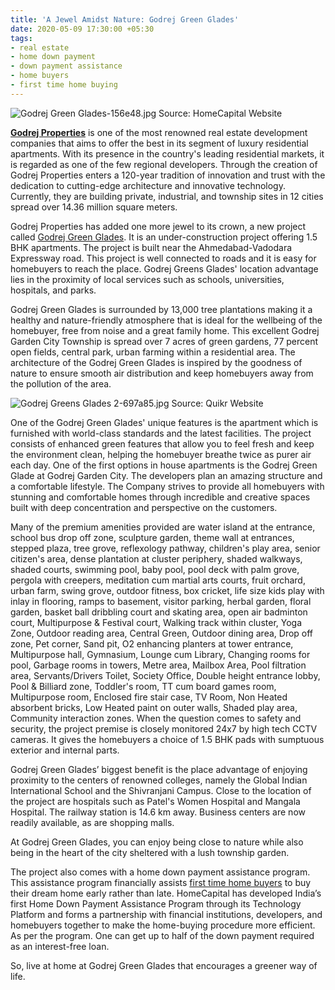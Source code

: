 ```yaml
---
title: 'A Jewel Amidst Nature: Godrej Green Glades'
date: 2020-05-09 17:30:00 +05:30
tags:
- real estate
- home down payment
- down payment assistance
- home buyers
- first time home buying
---
```


![Godrej Green Glades-156e48.jpg](/uploads/Godrej%20Green%20Glades-156e48.jpg)
Source: HomeCapital Website


**[Godrej Properties](https://homecapital.in/offering)** is one of the most renowned real estate development companies that aims to offer the best in its segment of luxury residential apartments. With its presence in the country's leading residential markets, it is regarded as one of the few regional developers. Through the creation of Godrej Properties enters a 120-year tradition of innovation and trust with the dedication to cutting-edge architecture and innovative technology. Currently, they are building private, industrial, and township sites in 12 cities spread over 14.36 million square meters.

Godrej Properties has added one more jewel to its crown, a new project called [Godrej Green Glades](https://homecapital.in/property/157/green-glades-1.5-bhk). It is an under-construction project offering 1.5 BHK apartments. The project is built near the Ahmedabad-Vadodara Expressway road. This project is well connected to roads and it is easy for homebuyers to reach the place. Godrej Greens Glades' location advantage lies in the proximity of local services such as schools, universities, hospitals, and parks.

Godrej Green Glades is surrounded by 13,000 tree plantations making it a healthy and nature-friendly atmosphere that is ideal for the wellbeing of the homebuyer, free from noise and a great family home. This excellent Godrej Garden City Township is spread over 7 acres of green gardens, 77 percent open fields, central park, urban farming within a residential area. The architecture of the Godrej Green Glades is inspired by the goodness of nature to ensure smooth air distribution and keep homebuyers away from the pollution of the area.

![Godrej Greens Glades 2-697a85.jpg](/uploads/Godrej%20Greens%20Glades%202-697a85.jpg)
Source: Quikr Website

One of the Godrej Green Glades' unique features is the apartment which is furnished with world-class standards and the latest facilities. The project consists of enhanced green features that allow you to feel fresh and keep the environment clean, helping the homebuyer breathe twice as purer air each day. One of the first options in house apartments is the Godrej Green Glade at Godrej Garden City. The developers plan an amazing structure and a comfortable lifestyle. The Company strives to provide all homebuyers with stunning and comfortable homes through incredible and creative spaces built with deep concentration and perspective on the customers.

Many of the premium amenities provided are water island at the entrance, school bus drop off zone, sculpture garden, theme wall at entrances, stepped plaza, tree grove, reflexology pathway, children's play area, senior citizen's area, dense plantation at cluster periphery, shaded walkways, shaded courts, swimming pool, baby pool, pool deck with palm grove, pergola with creepers, meditation cum martial arts courts, fruit orchard, urban farm, swing grove, outdoor fitness, box cricket, life size kids play with inlay in flooring, ramps to basement, visitor parking, herbal garden, floral garden, basket ball dribbling court and skating area, open air badminton court, Multipurpose & Festival court, Walking track within cluster, Yoga Zone, Outdoor reading area, Central Green, Outdoor dining area, Drop off zone, Pet corner, Sand pit, O2 enhancing planters at tower entrance, Multipurpose hall, Gymnasium, Lounge cum Library, Changing rooms for pool, Garbage rooms in towers, Metre area, Mailbox Area, Pool filtration area, Servants/Drivers Toilet, Society Office, Double height entrance lobby, Pool & Billiard zone, Toddler's room, TT cum board games room, Multipurpose room, Enclosed fire stair case, TV Room, Non Heated absorbent bricks, Low Heated paint on outer walls, Shaded play area, Community interaction zones. When the question comes to safety and security, the project premise is closely monitored 24x7 by high tech CCTV cameras. It gives the homebuyers a choice of 1.5 BHK pads with sumptuous exterior and internal parts. 

Godrej Green Glades’ biggest benefit is the place advantage of enjoying proximity to the centers of renowned colleges, namely the Global Indian International School and the Shivranjani Campus. Close to the location of the project are hospitals such as Patel's Women Hospital and Mangala Hospital. The railway station is 14.6 km away. Business centers are now readily available, as are shopping malls.

At Godrej Green Glades, you can enjoy being close to nature while also being in the heart of the city sheltered with a lush township garden. 

The project also comes with a home down payment assistance program. This assistance program financially assists [first time home buyers](https://homecapital.in/) to buy their dream home early rather than late. HomeCapital has developed India’s first Home Down Payment Assistance Program through its Technology Platform and forms a partnership with financial institutions, developers, and homebuyers together to make the home-buying procedure more efficient. As per the program. One can get up to half of the down payment required as an interest-free loan.

So, live at home at Godrej Green Glades that encourages a greener way of life.
